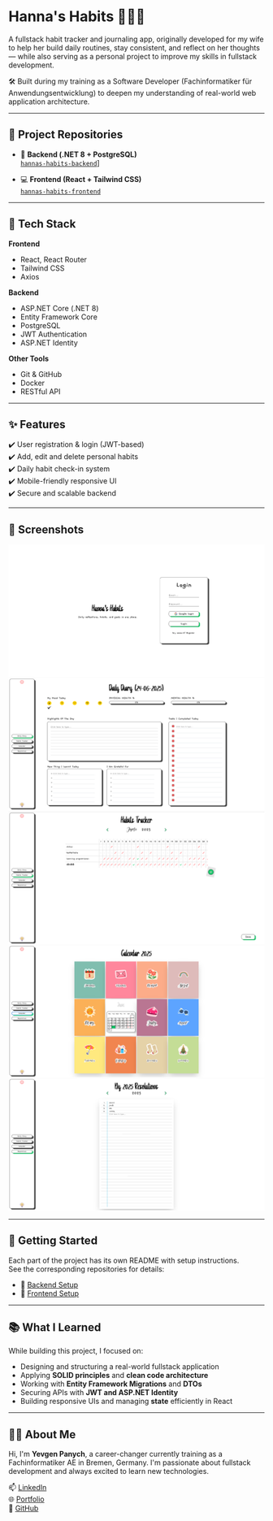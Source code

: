 # Hanna's Habits 🧘‍♀️📓

A fullstack habit tracker and journaling app, originally developed for my wife to help her build daily routines, stay consistent, and reflect on her thoughts — while also serving as a personal project to improve my skills in fullstack development.

🛠️ Built during my training as a Software Developer (Fachinformatiker für Anwendungsentwicklung) to deepen my understanding of real-world web application architecture.

---

## 📌 Project Repositories

- 🧠 **Backend (.NET 8 + PostgreSQL)**  
  [`hannas-habits-backend`](https://github.com/iseaman89/hannas-habits-server)]

- 💻 **Frontend (React + Tailwind CSS)**  
  [`hannas-habits-frontend`](https://github.com/iseaman89/hannas-habits-ui)

---

## 🔧 Tech Stack

**Frontend**  
- React, React Router  
- Tailwind CSS  
- Axios  

**Backend**  
- ASP.NET Core (.NET 8)  
- Entity Framework Core  
- PostgreSQL  
- JWT Authentication  
- ASP.NET Identity

**Other Tools**  
- Git & GitHub  
- Docker   
- RESTful API

---

## ✨ Features

✔️ User registration & login (JWT-based)  
✔️ Add, edit and delete personal habits  
✔️ Daily habit check-in system  
✔️ Mobile-friendly responsive UI  
✔️ Secure and scalable backend

---

## 🧪 Screenshots

![screenshot1](./screenshots/login.png)  
![screenshot2](./screenshots/daily.png)
![screenshot3](./screenshots/habits.png)
![screenshot4](./screenshots/calendar.png)
![screenshot5](./screenshots/resolutions.png)

---

## 🚀 Getting Started

Each part of the project has its own README with setup instructions.  
See the corresponding repositories for details:

- 🔗 [Backend Setup](https://github.com/iseaman89/hannas-habits-server)
- 🔗 [Frontend Setup](https://github.com/iseaman89/hannas-habits-ui)

---

## 📚 What I Learned

While building this project, I focused on:

- Designing and structuring a real-world fullstack application
- Applying **SOLID principles** and **clean code architecture**
- Working with **Entity Framework Migrations** and **DTOs**
- Securing APIs with **JWT and ASP.NET Identity**
- Building responsive UIs and managing **state** efficiently in React

---

## 🧑‍💻 About Me

Hi, I'm **Yevgen Panych**, a career-changer currently training as a Fachinformatiker AE in Bremen, Germany. I'm passionate about fullstack development and always excited to learn new technologies.

📫 [LinkedIn](https://www.linkedin.com/in/yevgen-panych)  
🌐 [Portfolio](https://panych.site)  
🐙 [GitHub](https://github.com/iseaman89)

